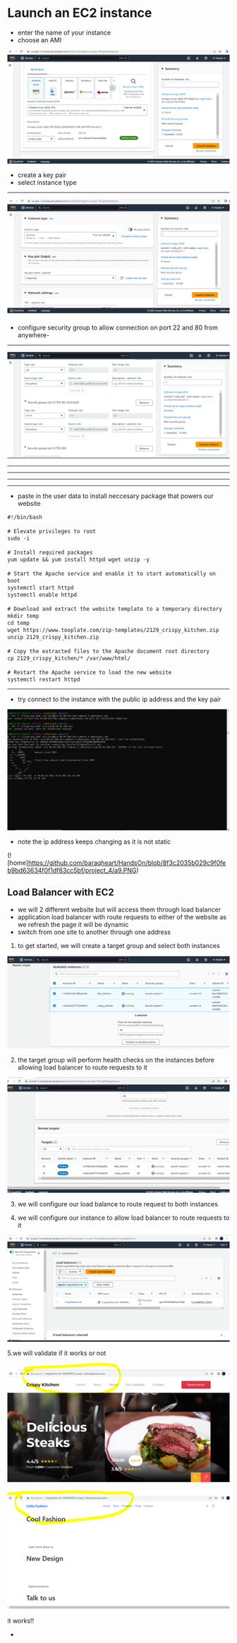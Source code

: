 # Launch an EC2 instance

- enter the name of your instance
- choose an AMI

![type](https://github.com/baraqheart/HandsOn/blob/8f3c2035b029c9f0feb9bd63634f0f1df83cc5bf/project_4/a6.PNG)


- create a key pair
- select instance type 

***
![key](https://github.com/baraqheart/HandsOn/blob/8f3c2035b029c9f0feb9bd63634f0f1df83cc5bf/project_4/a3.PNG)





- configure security group to allow connection on port 22 and 80 from anywhere- 

***
![sg](https://github.com/baraqheart/HandsOn/blob/8f3c2035b029c9f0feb9bd63634f0f1df83cc5bf/project_4/a4.PNG)
***


***
****


****

- paste in the user data to install neccesary package that powers our website

```
#!/bin/bash

# Elevate privileges to root
sudo -i

# Install required packages
yum update && yum install httpd wget unzip -y

# Start the Apache service and enable it to start automatically on boot
systemctl start httpd
systemctl enable httpd

# Download and extract the website template to a temporary directory
mkdir temp
cd temp
wget https://www.tooplate.com/zip-templates/2129_crispy_kitchen.zip
unzip 2129_crispy_kitchen.zip

# Copy the extracted files to the Apache document root directory
cp 2129_crispy_kitchen/* /var/www/html/

# Restart the Apache service to load the new website
systemctl restart httpd

```

***

- try connect to the instance with the public ip address and the key pair 

![login](https://github.com/baraqheart/HandsOn/blob/8f3c2035b029c9f0feb9bd63634f0f1df83cc5bf/project_4/a7.PNG)

- note the ip address keeps changing as it is not static

(![home]https://github.com/baraqheart/HandsOn/blob/8f3c2035b029c9f0feb9bd63634f0f1df83cc5bf/project_4/a9.PNG)


## Load Balancer with EC2
- we will 2 different website but will access them through load balancer
- application load balancer with route requests to either of the website as we refresh the page it will be dynamic
- switch from one site to another through one address

1. to get started, we will create a target group and select both instances

![tg1](https://github.com/baraqheart/HandsOn/blob/8f3c2035b029c9f0feb9bd63634f0f1df83cc5bf/project_4/a00.PNG)

2. the target group will perform health checks on the instances before allowing load balancer to route requests to it


![tg](https://github.com/baraqheart/HandsOn/blob/8f3c2035b029c9f0feb9bd63634f0f1df83cc5bf/project_4/a12.PNG)

3. we will configure our load balance to route request to both instances

4. we will configure our instance to allow load balancer to route requests to it

![lb](https://github.com/baraqheart/HandsOn/blob/8f3c2035b029c9f0feb9bd63634f0f1df83cc5bf/project_4/13.PNG)

5.we will validate if it works or not

![home](https://github.com/baraqheart/HandsOn/blob/8f3c2035b029c9f0feb9bd63634f0f1df83cc5bf/project_4/lb3.PNG)

![home2](https://github.com/baraqheart/HandsOn/blob/8f3c2035b029c9f0feb9bd63634f0f1df83cc5bf/project_4/lit3.PNG)

it works!!


- 

